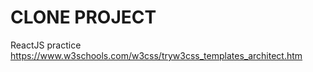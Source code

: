 
# CLONE PROJECT
ReactJS practice
https://www.w3schools.com/w3css/tryw3css_templates_architect.htm

